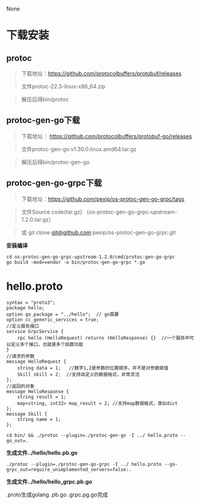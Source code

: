 None
# 下载安装

## protoc

> 下载地址：https://github.com/protocolbuffers/protobuf/releases

> 文件protoc-22.3-linux-x86_64.zip

> 解压后得bin/protoc

## protoc-gen-go下载

> 下载地址： https://github.com/protocolbuffers/protobuf-go/releases

> 文件protoc-gen-go.v1.30.0.linux.amd64.tar.gz

> 解压后得bin/protoc-gen-go

## protoc-gen-go-grpc下载

> 下载地址：https://github.com/pexip/os-protoc-gen-go-grpc/tags

> 文件Source code(tar.gz) （os-protoc-gen-go-grpc-upstream-1.2.0.tar.gz）

> 或 git clone git@github.com:pexip/os-protoc-gen-go-grpc.git

**安装编译**

```{.python .input}
cd os-protoc-gen-go-grpc-upstream-1.2.0/cmd/protoc-gen-go-grpc
go build -mod=vendor -o bin/protoc-gen-go-grpc *.go
```

# hello.proto

```{.python .input}
syntax = "proto3";
package hello;
option go_package = "../hello";  // go需要
option cc_generic_services = true;
//定义服务接口
service GrpcService {
    rpc hello (HelloRequest) returns (HelloResponse) {}  //一个服务中可以定义多个接口，也就是多个函数功能
}
//请求的参数
message HelloRequest {
    string data = 1;   //数字1,2是参数的位置顺序，并不是对参数赋值
    Skill skill = 2;  //支持自定义的数据格式，非常灵活
};
//返回的对象
message HelloResponse {
    string result = 1;
    map<string, int32> map_result = 2; //支持map数据格式，类似dict
};
message Skill {
    string name = 1;
};
```

```{.python .input}
cd bin/ && ./protoc --plugin=./protoc-gen-go -I ../ hello.proto --go_out=.
```

**生成文件../hello/hello.pb.go**

```{.python .input}
./protoc --plugin=./protoc-gen-go-grpc -I ../ hello.proto --go-grpc_out=require_unimplemented_servers=false:.
```

**生成文件../hello/hello_grpc.pb.go**

.proto生成golang .pb.go .grpc.pg.go完成
